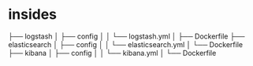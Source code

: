 # insides
├── logstash
│   ├── config
│   │   └── logstash.yml
│   ├── Dockerfile
├── elasticsearch
│   ├── config
│   │   └── elasticsearch.yml
│   └── Dockerfile
├── kibana
│   ├── config
│   │   └── kibana.yml
│   └── Dockerfile
